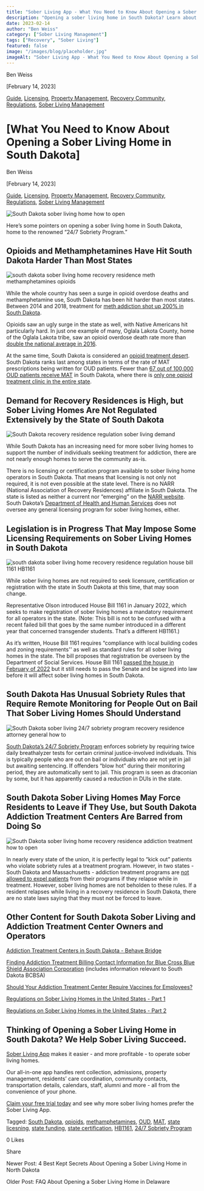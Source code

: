 ```yaml
---
title: "Sober Living App - What You Need to Know About Opening a Sober Living Home in South Dakota"
description: "Opening a sober living home in South Dakota? Learn about high demand, current regulations, potential laws & unique 24/7 Sobriety Program."
date: 2023-02-14
author: "Ben Weiss"
category: ["Sober Living Management"]
tags: ["Recovery", "Sober Living"]
featured: false
image: "/images/blog/placeholder.jpg"
imageAlt: "Sober Living App - What You Need to Know About Opening a Sober Living Home in South Dakota"
---
```


Ben Weiss

[February 14, 2023]

[Guide](/sober-living-app-blog/category/Guide), [Licensing](/sober-living-app-blog/category/Licensing), [Property Management](/sober-living-app-blog/category/Property+Management), [Recovery Community](/sober-living-app-blog/category/Recovery+Community), [Regulations](/sober-living-app-blog/category/Regulations), [Sober Living Management](/sober-living-app-blog/category/Sober+Living+Management)

#  [What You Need to Know About Opening a Sober Living Home in South Dakota]

Ben Weiss

[February 14, 2023]

[Guide](/sober-living-app-blog/category/Guide), [Licensing](/sober-living-app-blog/category/Licensing), [Property Management](/sober-living-app-blog/category/Property+Management), [Recovery Community](/sober-living-app-blog/category/Recovery+Community), [Regulations](/sober-living-app-blog/category/Regulations), [Sober Living Management](/sober-living-app-blog/category/Sober+Living+Management)

![South Dakota sober living home how to open](/images/blog/what-you-need-to-know-about-opening-a-sober-living-home-in-south-dakota/Screen_Shot_2023-02-08_at_7.17.11_PM.png)

Here’s some pointers on opening a sober living home in South Dakota, home to the renowned “24/7 Sobriety Program.”

## Opioids and Methamphetamines Have Hit South Dakota Harder Than Most States 

![south dakota sober living home recovery residence meth methamphetamines opioids](/images/blog/what-you-need-to-know-about-opening-a-sober-living-home-in-south-dakota/Screen_Shot_2023-02-08_at_6.24.07_PM.png)

While the whole country has seen a surge in opioid overdose deaths and methamphetamine use, South Dakota has been hit harder than most states. Between 2014 and 2018, treatment for [meth addiction shot up 200% in South Dakota](https://www.nytimes.com/2019/11/18/us/south-dakota-meth.html). 

Opioids saw an ugly surge in the state as well, with Native Americans hit particularly hard. In just one example of many, Oglala Lakota County, home of the Oglala Lakota tribe, saw an opioid overdose death rate more than [double the national average in 2016](https://www.nytimes.com/2022/02/01/health/opioids-native-american-tribes.html). 

At the same time, South Dakota is considered an [opioid treatment desert](https://www.medscape.com/viewarticle/978950). South Dakota ranks last among states in terms of the rate of MAT prescriptions being written for OUD patients. Fewer than [67 out of 100,000 OUD patients receive MAT](https://nyulangone.org/news/almost-90-percent-people-opioid-use-disorder-not-receiving-lifesaving-medication) in South Dakota, where there is [only one opioid treatment clinic in the entire state](https://www.pewtrusts.org/en/research-and-analysis/articles/2022/08/29/methadone-saves-lives-so-why-dont-more-patients-with-opioid-use-disorder-take-it).

## Demand for Recovery Residences is High, but Sober Living Homes Are Not Regulated Extensively by the State of South Dakota 

![South Dakota recovery residence regulation sober living demand](/images/blog/what-you-need-to-know-about-opening-a-sober-living-home-in-south-dakota/Screen_Shot_2023-02-08_at_7.13.24_PM.png)

While South Dakota has an increasing need for more sober living homes to support the number of individuals seeking treatment for addiction, there are not nearly enough homes to serve the community as-is. 

There is no licensing or certification program available to sober living home operators in South Dakota. That means that licensing is not only not required, it is not even possible at the state level. There is no NARR (National Association of Recovery Residences) affiliate in South Dakota. The state is listed as neither a current nor “emerging” on the [NARR website](https://narronline.org/). South Dakota’s [Department of Health and Human Services](https://www.hhs.nd.gov/behavioral-health) does not oversee any general licensing program for sober living homes, either. 

## Legislation is in Progress That May Impose Some Licensing Requirements on Sober Living Homes in South Dakota 

![south dakota sober living home recovery residence regulation house bill 1161 HB1161](/images/blog/what-you-need-to-know-about-opening-a-sober-living-home-in-south-dakota/Screen_Shot_2023-02-08_at_6.15.54_PM.png)

While sober living homes are not required to seek licensure, certification or registration with the state in South Dakota at this time, that may soon change. 

Representative Olson introduced House Bill 1161 in January 2022, which seeks to make registration of sober living homes a mandatory requirement for all operators in the state. (Note: This bill is not to be confused with a recent failed bill that goes by the same number introduced in a different year that concerned transgender students. That’s a different HB1161.) 

As it’s written, House Bill 1161 requires “compliance with local building codes and zoning requirements'' as well as standard rules for all sober living homes in the state. The bill proposes that registration be overseen by the Department of Social Services. House Bill 1161 [passed the house in February of 2022](https://mylrc.sdlegislature.gov/api/Documents/Bill/234043.html?Year=2022) but it still needs to pass the Senate and be signed into law before it will affect sober living homes in South Dakota. 

## South Dakota Has Unusual Sobriety Rules that Require Remote Monitoring for People Out on Bail That Sober Living Homes Should Understand

![South Dakota sober living 24/7 sobriety program recovery residence attorney general how to](/images/blog/what-you-need-to-know-about-opening-a-sober-living-home-in-south-dakota/Screen_Shot_2023-02-08_at_7.14.38_PM.png)

[South Dakota’s 24/7 Sobriety Program](https://www.sdnewswatch.org/stories/south-dakotas-24-7-sobriety-experiment-could-roll-out-nationwide/) enforces sobriety by requiring twice daily breathalyzer tests for certain criminal justice-involved individuals. This is typically people who are out on bail or individuals who are not yet in jail but awaiting sentencing. If offenders “blow hot” during their monitoring period, they are automatically sent to jail. This program is seen as draconian by some, but it has apparently caused a reduction in DUIs in the state.  

## South Dakota Sober Living Homes May Force Residents to Leave if They Use, but South Dakota Addiction Treatment Centers Are Barred from Doing So

![South Dakota sober living home recovery residence addiction treatment how to open](/images/blog/what-you-need-to-know-about-opening-a-sober-living-home-in-south-dakota/Screen_Shot_2023-02-08_at_7.16.42_PM.png)

In nearly every state of the union, it is perfectly legal to “kick out” patients who violate sobriety rules at a treatment program. However, in two states - South Dakota and Massachusetts - addiction treatment programs are [not allowed to expel patients](https://www.wfyi.org/news/articles/most-people-who-need-addiction-treatment-dont-get-it-yet-many-state-laws-limit-access) from their programs if they relapse while in treatment. However, sober living homes are not beholden to these rules. If a resident relapses while living in a recovery residence in South Dakota, there are no state laws saying that they must not be forced to leave. 

## Other Content for South Dakota Sober Living and Addiction Treatment Center Owners and Operators

[Addiction Treatment Centers in South Dakota - Behave Bridge ](https://bridge.behavehealth.com/rehabs/south-dakota)

[Finding Addiction Treatment Billing Contact Information for Blue Cross Blue Shield Association Corporation](https://behavehealth.com/blog/2022/5/4/finding-addiction-treatment-billing-contact-information-for-blue-cross-blue-shield-association-corporation) (includes information relevant to South Dakota BCBSA)

[Should Your Addiction Treatment Center Require Vaccines for Employees?](https://behavehealth.com/blog/2021/9/7/should-your-addiction-treatment-center-require-vaccines-for-employees)

[Regulations on Sober Living Homes in the United States - Part 1 ](../../../2021/8/3/understanding-national-regulations-on-sober-living-homes-in-the-united-states-part-1.html)

[Regulations on Sober Living Homes in the United States - Part 2](../../../2021/8/17/understanding-national-regulations-on-sober-living-homes-in-the-united-states-part-2.html)

## Thinking of Opening a Sober Living Home in South Dakota? We Help Sober Living Succeed. 

[Sober Living App](/) makes it easier - and more profitable - to operate sober living homes. 

Our all-in-one app handles rent collection, admissions, property management, residents’ care coordination, community contacts, transportation details, calendars, staff, alumni and more - all from the convenience of your phone.  

[Claim your free trial today](https://behavehealth.com/get-started) and see why more sober living homes prefer the Sober Living App.

Tagged: [South Dakota](/sober-living-app-blog/tag/South+Dakota), [opioids](/sober-living-app-blog/tag/opioids), [methamphetamines](/sober-living-app-blog/tag/methamphetamines), [OUD](/sober-living-app-blog/tag/OUD), [MAT](/sober-living-app-blog/tag/MAT), [state licesning](/sober-living-app-blog/tag/state+licesning), [state funding](/sober-living-app-blog/tag/state+funding), [state certification](/sober-living-app-blog/tag/state+certification), [HB1161](/sober-living-app-blog/tag/HB1161), [24/7 Sobriety Program](/sober-living-app-blog/tag/24%EA%A4%B77+Sobriety+Program)

0 Likes

Share

Newer Post: 4 Best Kept Secrets About Opening a Sober Living Home in North Dakota

Older Post: FAQ About Opening a Sober Living Home in Delaware